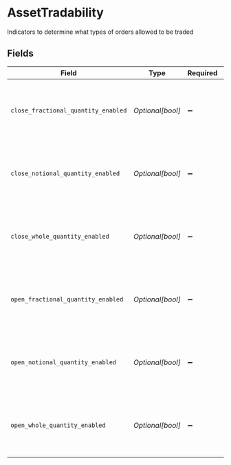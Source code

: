 # AssetTradability

Indicators to determine what types of orders allowed to be traded


## Fields

| Field                                                            | Type                                                             | Required                                                         | Description                                                      | Example                                                          |
| ---------------------------------------------------------------- | ---------------------------------------------------------------- | ---------------------------------------------------------------- | ---------------------------------------------------------------- | ---------------------------------------------------------------- |
| `close_fractional_quantity_enabled`                              | *Optional[bool]*                                                 | :heavy_minus_sign:                                               | Indicates whether fractional quantities are allowed to be closed | true                                                             |
| `close_notional_quantity_enabled`                                | *Optional[bool]*                                                 | :heavy_minus_sign:                                               | Indicates whether notional quantities are allowed to be closed   | true                                                             |
| `close_whole_quantity_enabled`                                   | *Optional[bool]*                                                 | :heavy_minus_sign:                                               | Indicates whether whole quantities are allowed to be closed      | true                                                             |
| `open_fractional_quantity_enabled`                               | *Optional[bool]*                                                 | :heavy_minus_sign:                                               | Indicates whether fractional quantities are allowed to be opened | true                                                             |
| `open_notional_quantity_enabled`                                 | *Optional[bool]*                                                 | :heavy_minus_sign:                                               | Indicates whether notional quantities are allowed to be opened   | true                                                             |
| `open_whole_quantity_enabled`                                    | *Optional[bool]*                                                 | :heavy_minus_sign:                                               | Indicates whether whole quantities are allowed to be opened      | true                                                             |